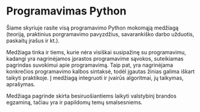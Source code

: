 # Programavimas Python

Šiame skyriuje rasite visą programavimo Python mokomąją medžiagą (teoriją, praktinius porgramavimo pavyzdžius, savarankiško darbo užduotis, paskaitų įrašus ir kt.).

Medžiaga tinka ir tiems, kurie nėra visiškai susipažinę su programavimu, kadangi yra nagrinėjamos įprastos programavime sąvokos, suteikiamas pagrindas suvokimui apie programavimą. Taip pat, yra nagrinėjama konkrečios programavimo kalbos sintaksė, todėl įgautas žinias galima iškart taikyti praktikoje. Į medžiagą integruoti ir įvairūs algoritmai, jų taikymas, aprašymas.

Medžiaga pagrinde skirta besiruošiantiems laikyti valstybinį brandos egzaminą, tačiau yra ir papildomų temų smalsesniems.
